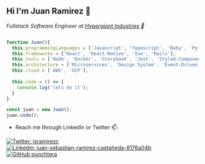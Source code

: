 <h2>Hi I'm Juan Ramirez 👋</h2>
<p><em>Fullstack Software Engineer at <a href="https://www.hypergiant.com/">Hypergiant Industries</a> 🚀 </em></p>

```javascript

function Juan(){
  this.programmingLanguages = ['Javascript', 'Typescript', 'Ruby', 'Python', 'Golang', 'CSS', 'HTML', 'C#'];
  this.frameworks = ['React', 'React-Native', 'Vue', 'Rails'];
  this.tools = ['Node', 'Docker', 'Storybook', 'Jest', 'Styled-Components'];
  this.architecture = ['Microservices', 'Design System', 'Event-Driven' ];
  this.cloud = ['AWS', 'GCP'];
  
  this.code = () => {
    console.log('lets do it');
  }
}

const juan = new Juan();
juan.code();

```

- Reach me through LinkedIn or Twitter 📫. 

[![Twitter: jsramirezc](https://img.shields.io/twitter/follow/jsramirezc?style=social)](https://twitter.com/jsramirezc)
[![Linkedin: juan-sebastian-ramirez-castañeda-8176a04b](https://img.shields.io/badge/-juan-blue?style=flat-square&logo=Linkedin&logoColor=white&link=https://www.linkedin.com/in/juan-sebastian-ramirez-castañeda-8176a04b/)](https://www.linkedin.com/in/juan-sebastian-ramirez-castañeda-8176a04b/)
[![GitHub punchtera](https://img.shields.io/github/followers/thaiane?label=follow&style=social)](https://github.com/punchtera)
